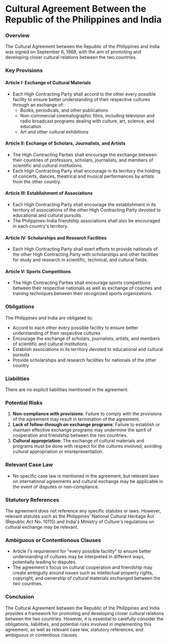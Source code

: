 **Cultural Agreement Between the Republic of the Philippines and India**
=====================================================================

### Overview

The Cultural Agreement between the Republic of the Philippines and India was signed on September 6, 1969, with the aim of promoting and developing closer cultural relations between the two countries.

### Key Provisions

#### Article I: Exchange of Cultural Materials

* Each High Contracting Party shall accord to the other every possible facility to ensure better understanding of their respective cultures through an exchange of:
	+ Books, periodicals, and other publications
	+ Non-commercial cinematographic films, including television and radio broadcast programs dealing with culture, art, science, and education
	+ Art and other cultural exhibitions

#### Article II: Exchange of Scholars, Journalists, and Artists

* The High Contracting Parties shall encourage the exchange between their countries of professors, scholars, journalists, and members of scientific and cultural institutions.
* Each High Contracting Party shall encourage in its territory the holding of concerts, dances, theatrical and musical performances by artists from the other country.

#### Article III: Establishment of Associations

* Each High Contracting Party shall encourage the establishment in its territory of associations of the other High Contracting Party devoted to educational and cultural pursuits.
* The Philippines-India friendship associations shall also be encouraged in each country's territory.

#### Article IV: Scholarships and Research Facilities

* Each High Contracting Party shall exert efforts to provide nationals of the other High Contracting Party with scholarships and other facilities for study and research in scientific, technical, and cultural fields.

#### Article V: Sports Competitions

* The High Contracting Parties shall encourage sports competitions between their respective nationals as well as exchange of coaches and training techniques between their recognized sports organizations.

### Obligations

The Philippines and India are obligated to:

* Accord to each other every possible facility to ensure better understanding of their respective cultures
* Encourage the exchange of scholars, journalists, artists, and members of scientific and cultural institutions
* Establish associations in its territory devoted to educational and cultural pursuits
* Provide scholarships and research facilities for nationals of the other country

### Liabilities

There are no explicit liabilities mentioned in the agreement.

### Potential Risks

1. **Non-compliance with provisions**: Failure to comply with the provisions of the agreement may result in termination of the agreement.
2. **Lack of follow-through on exchange programs**: Failure to establish or maintain effective exchange programs may undermine the spirit of cooperation and friendship between the two countries.
3. **Cultural appropriation**: The exchange of cultural materials and programs must be done with respect for the cultures involved, avoiding cultural appropriation or misrepresentation.

### Relevant Case Law

* No specific case law is mentioned in the agreement, but relevant laws on international agreements and cultural exchange may be applicable in the event of disputes or non-compliance.

### Statutory References

The agreement does not reference any specific statutes or laws. However, relevant statutes such as the Philippines' National Cultural Heritage Act (Republic Act No. 10115) and India's Ministry of Culture's regulations on cultural exchange may be relevant.

### Ambiguous or Contentionous Clauses

* Article I's requirement for "every possible facility" to ensure better understanding of cultures may be interpreted in different ways, potentially leading to disputes.
* The agreement's focus on cultural cooperation and friendship may create ambiguity around issues such as intellectual property rights, copyright, and ownership of cultural materials exchanged between the two countries.

### Conclusion

The Cultural Agreement between the Republic of the Philippines and India provides a framework for promoting and developing closer cultural relations between the two countries. However, it is essential to carefully consider the obligations, liabilities, and potential risks involved in implementing this agreement, as well as relevant case law, statutory references, and ambiguous or contentious clauses.